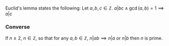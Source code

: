 Euclid's lemma states the following:
Let $a,b,c\in\mathbb{Z}$.
$a|bc \land \gcd(a,b)=1\implies a|c$
### Converse
If $n\geq 2$, $n\in\mathbb{Z}$, so that for any $a,b\in\mathbb{Z}$, $n|ab\implies n|a$ or $n|b$ then $n$ is prime.